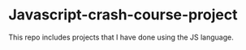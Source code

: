 # Javascript-crash-course-project
This repo includes projects that I have done using the JS language.
